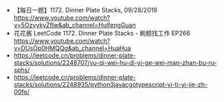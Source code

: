 - 【每日一题】1172. Dinner Plate Stacks, 09/28/2019 https://www.youtube.com/watch?v=5OzyykyZfIw&ab_channel=HuifengGuan
- 花花酱 LeetCode 1172. Dinner Plate Stacks - 刷题找工作 EP266 https://www.youtube.com/watch?v=DUsOp0HMQQg&ab_channel=HuaHua
- https://leetcode.cn/problems/dinner-plate-stacks/solutions/2248707/yu-qi-wei-hu-di-yi-ge-wei-man-zhan-bu-ru-sphs/
- https://leetcode.cn/problems/dinner-plate-stacks/solutions/2248935/python3javacgotypescript-yi-ti-yi-jie-zh-00fe/